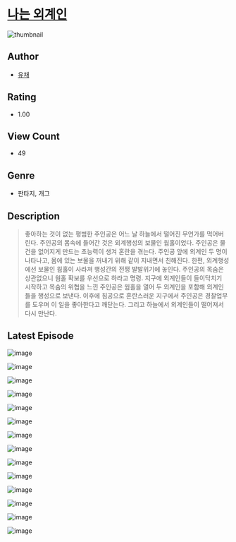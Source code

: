 # [나는 외계인](https://comic.naver.com/challenge/list?titleId=810550)
![thumbnail](https://image-comic.pstatic.net/user_contents_data/challenge_comic/2023/05/23/upload_7149800005203015991_480x623.jpeg)

## Author
- [유채](https://comic.naver.com/artistTitle?id=366963)

## Rating
- 1.00

## View Count
- 49

## Genre
- 판타지, 개그

## Description
> 좋아하는 것이 없는 평범한 주인공은 어느 날 하늘에서 떨어진 무언가를 먹어버린다. 주인공의 몸속에 들어간 것은 외계행성의 보물인 웜홀이었다. 주인공은 물건을 없어지게 만드는 초능력이 생겨 혼란을 겪는다. 주인공 앞에 외계인 두 명이 나타나고, 몸에 있는 보물을 꺼내기 위해 같이 지내면서 친해진다. 한편, 외계행성에선 보물인 웜홀이 사라져 행성간의 전쟁 발발위기에 놓인다. 주인공의 목숨은 상관없으니 웜홀 확보를 우선으로 하라고 명령. 지구에 외계인들이 들이닥치기 시작하고 목숨의 위협을 느낀 주인공은 웜홀을 열어 두 외계인을 포함해 외계인들을 행성으로 보낸다. 이후에 침공으로 혼란스러운 지구에서 주인공은 경찰업무를 도우며 이 일을 좋아한다고 깨닫는다. 그리고 하늘에서 외계인들이 떨어져서 다시 만난다.


## Latest Episode
![image](https://image-comic.pstatic.net/user_contents_data/challenge_comic/2023/05/23/366963/upload_3703704245518088290.jpeg)

![image](https://image-comic.pstatic.net/user_contents_data/challenge_comic/2023/05/23/366963/upload_7149240346019575137.jpeg)

![image](https://image-comic.pstatic.net/user_contents_data/challenge_comic/2023/05/23/366963/upload_7220226095837503794.jpeg)

![image](https://image-comic.pstatic.net/user_contents_data/challenge_comic/2023/05/23/366963/upload_7089850417843024741.jpeg)

![image](https://image-comic.pstatic.net/user_contents_data/challenge_comic/2023/05/23/366963/upload_7017561918582173797.jpeg)

![image](https://image-comic.pstatic.net/user_contents_data/challenge_comic/2023/05/23/366963/upload_3834028267135120228.jpeg)

![image](https://image-comic.pstatic.net/user_contents_data/challenge_comic/2023/05/23/366963/upload_7075824829281547873.jpeg)

![image](https://image-comic.pstatic.net/user_contents_data/challenge_comic/2023/05/23/366963/upload_3835205831908275302.jpeg)

![image](https://image-comic.pstatic.net/user_contents_data/challenge_comic/2023/05/23/366963/upload_3919927423938998325.jpeg)

![image](https://image-comic.pstatic.net/user_contents_data/challenge_comic/2023/05/23/366963/upload_7089568728993849699.jpeg)

![image](https://image-comic.pstatic.net/user_contents_data/challenge_comic/2023/05/23/366963/upload_3472900077523448164.jpeg)

![image](https://image-comic.pstatic.net/user_contents_data/challenge_comic/2023/05/23/366963/upload_7233171750739403828.jpeg)

![image](https://image-comic.pstatic.net/user_contents_data/challenge_comic/2023/05/23/366963/upload_7291948154111603510.jpeg)

![image](https://image-comic.pstatic.net/user_contents_data/challenge_comic/2023/05/23/366963/upload_3487300381281892706.jpeg)
